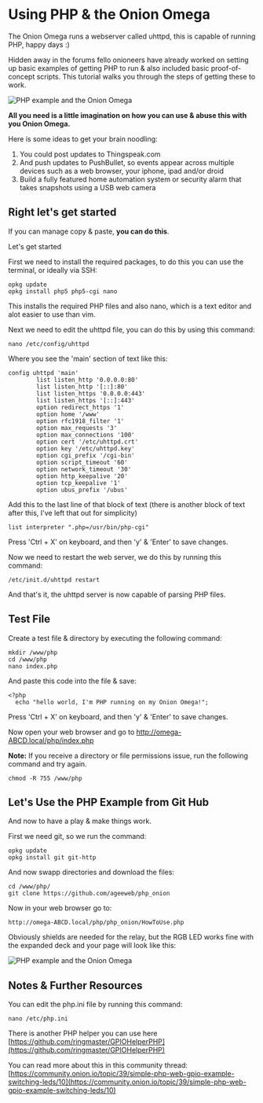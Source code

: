 # Using PHP & the Onion Omega

The Onion Omega runs a webserver called uhttpd, this is capable of running PHP, happy days :)

Hidden away in the forums fello onioneers have already worked on setting up basic examples of getting PHP to run & also included basic proof-of-concept scripts. This tutorial walks you through the steps of getting these to work.

![PHP example and the Onion Omega](https://dl.dropboxusercontent.com/u/12816733/onion-omega-php-example-1.png)

**All you need is a little imagination on how you can use & abuse this with you Onion Omega.**

Here is some ideas to get your brain noodling:

1. You could post updates to Thingspeak.com
2. And push updates to PushBullet, so events appear across multiple devices such as a web browser, your iphone, ipad and/or droid
3. Build a fully featured home automation system or security alarm that takes snapshots using a USB web camera

## Right let's get started

If you can manage copy & paste, **you can do this**. 

Let's get started

First we need to install the required packages, to do this you can use the terminal, or ideally via SSH:

```
opkg update
opkg install php5 php5-cgi nano
```

This installs the required PHP files and also nano, which is a text editor and alot easier to use than vim.

Next we need to edit the uhttpd file, you can do this by using this command:

```
nano /etc/config/uhttpd
```

Where you see the 'main' section of text like this:

```
config uhttpd 'main'
        list listen_http '0.0.0.0:80'
        list listen_http '[::]:80'
        list listen_https '0.0.0.0:443'
        list listen_https '[::]:443'
        option redirect_https '1'
        option home '/www'
        option rfc1918_filter '1'
        option max_requests '3'
        option max_connections '100'
        option cert '/etc/uhttpd.crt'
        option key '/etc/uhttpd.key'
        option cgi_prefix '/cgi-bin'
        option script_timeout '60'
        option network_timeout '30'
        option http_keepalive '20'
        option tcp_keepalive '1'
        option ubus_prefix '/ubus'
```

Add this to the last line of that block of text (there is another block of text after this, I've left that out for simplicity)

```
list interpreter ".php=/usr/bin/php-cgi"
```

Press 'Ctrl + X' on keyboard, and then 'y' & 'Enter' to save changes.

Now we need to restart the web server, we do this by running this command:

```
/etc/init.d/uhttpd restart
```

And that's it, the uhttpd server is now capable of parsing PHP files.

## Test File

Create a test file & directory by executing the following command:

```
mkdir /www/php
cd /www/php
nano index.php
```

And paste this code into the file & save:

```
<?php 
  echo "hello world, I'm PHP running on my Onion Omega!";
```

Press 'Ctrl + X' on keyboard, and then 'y' & 'Enter' to save changes.

Now open your web browser and go to http://omega-ABCD.local/php/index.php

**Note:** If you receive a directory or file permissions issue, run the following command and try again.

```
chmod -R 755 /www/php
```

## Let's Use the PHP Example from Git Hub

And now to have a play & make things work.

First we need git, so we run the command:

```
opkg update
opkg install git git-http
```

And now swapp directories and download the files:

```
cd /www/php/
git clone https://github.com/ageeweb/php_onion
```

Now in your web browser go to: 

```
http://omega-ABCD.local/php/php_onion/HowToUse.php
```

Obviously shields are needed for the relay, but the RGB LED works fine with the expanded deck and your page will look like this:

![PHP example and the Onion Omega](https://dl.dropboxusercontent.com/u/12816733/onion-omega-php-example-1.png)

## Notes & Further Resources

You can edit the php.ini file by running this command:

```nano /etc/php.ini```

There is another PHP helper you can use here [https://github.com/ringmaster/GPIOHelperPHP](https://github.com/ringmaster/GPIOHelperPHP)

You can read more about this in this community thread: [https://community.onion.io/topic/39/simple-php-web-gpio-example-switching-leds/10](https://community.onion.io/topic/39/simple-php-web-gpio-example-switching-leds/10)
